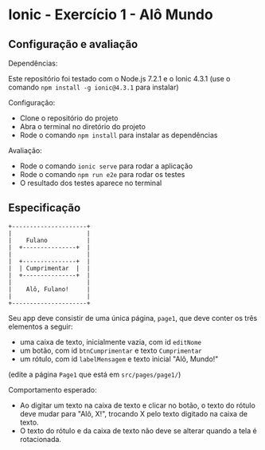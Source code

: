 # Ionic - Exercício 1 - Alô Mundo

## Configuração e avaliação

Dependências:

Este repositório foi testado com o Node.js 7.2.1 e o Ionic 4.3.1 (use o comando `npm install -g ionic@4.3.1` para instalar)

Configuração:

- Clone o repositório do projeto
- Abra o terminal no diretório do projeto
- Rode o comando `npm install` para instalar as dependências

Avaliação:

- Rode o comando `ionic serve` para rodar a aplicação
- Rode o comando `npm run e2e` para rodar os testes
- O resultado dos testes aparece no terminal

## Especificação

<!-- http://asciiflow.com/ -->

```
+---------------------+
|                     |
|    Fulano           |
|  +---------------+  |
|                     |
|  +---------------+  |
|  | Cumprimentar  |  |
|  +---------------+  |
|                     |
|    Alô, Fulano!     |
|                     |
+---------------------+

```

Seu app deve consistir de uma única página, `page1`, que deve conter os três elementos a seguir:

- uma caixa de texto, inicialmente vazia, com id `editNome`
- um botão, com id `btnCumprimentar` e texto `Cumprimentar`
- um rótulo, com id `labelMensagem` e texto inicial "Alô, Mundo!"

(edite a página `Page1` que está em `src/pages/page1/`)

Comportamento esperado:

- Ao digitar um texto na caixa de texto e clicar no botão, o texto do rótulo deve mudar para "Alô, X!", trocando X pelo texto digitado na caixa de texto.
- O texto do rótulo e da caixa de texto não deve se alterar quando a tela é rotacionada.

